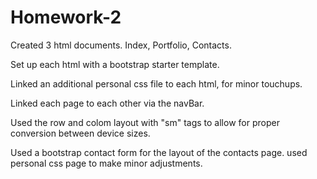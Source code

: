 # Homework-2
Created 3 html documents. Index, Portfolio, Contacts.

Set up each html with a bootstrap starter template.

Linked an additional personal css file to each html, for minor touchups.

Linked each page to each other via the navBar.

Used the row and colom layout with "sm" tags to allow for proper conversion between device sizes.

Used a bootstrap contact form for the layout of the contacts page. used personal css page to make minor adjustments.